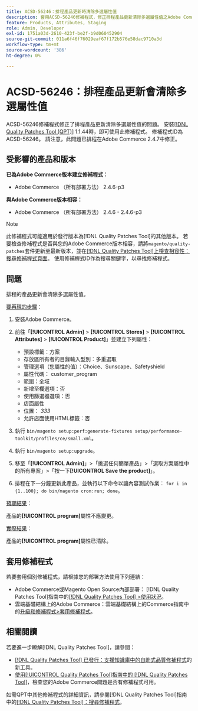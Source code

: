 ```yaml
---
title: ACSD-56246：排程產品更新時清除多選屬性值
description: 套用ACSD-56246修補程式，修正排程產品更新清除多選屬性值之Adobe Commerce問題。
feature: Products, Attributes, Staging
role: Admin, Developer
exl-id: 1751a03d-2610-423f-be2f-b9d060452904
source-git-commit: 011a6f46f76029eaf67f172b576e58dac9710a3d
workflow-type: tm+mt
source-wordcount: '386'
ht-degree: 0%

---
```


# ACSD-56246：排程產品更新會清除多選屬性值

ACSD-56246修補程式修正了排程產品更新清除多選屬性值的問題。 安裝[[!DNL Quality Patches Tool (QPT)]](https://experienceleague.adobe.com/zh-hant/docs/commerce-operations/tools/quality-patches-tool/quality-patches-tool-to-self-serve-quality-patches) 1.1.44時，即可使用此修補程式。 修補程式ID為ACSD-56246。 請注意，此問題已排程在Adobe Commerce 2.4.7中修正。

## 受影響的產品和版本

**已為Adobe Commerce版本建立修補程式：**

* Adobe Commerce （所有部署方法） 2.4.6-p3

**與Adobe Commerce版本相容：**

* Adobe Commerce （所有部署方法） 2.4.6 - 2.4.6-p3

>[!NOTE]
>
>此修補程式可能適用於發行版本為[!DNL Quality Patches Tool]的其他版本。 若要檢查修補程式是否與您的Adobe Commerce版本相容，請將`magento/quality-patches`套件更新至最新版本，並在[[!DNL Quality Patches Tool]上檢查相容性：搜尋修補程式頁面](https://experienceleague.adobe.com/tools/commerce-quality-patches/index.html?lang=zh-Hant)。 使用修補程式ID作為搜尋關鍵字，以尋找修補程式。

## 問題

排程的產品更新會清除多選屬性值。

<u>要再現的步驟</u>：

1. 安裝Adobe Commerce。
1. 前往「**[!UICONTROL Admin]** > **[!UICONTROL Stores]** > **[!UICONTROL Attributes]** > **[!UICONTROL Product]**」並建立下列屬性：

   * 預設標籤：方案
   * 存放區所有者的目錄輸入型別：多重選取
   * 管理選項（您屬性的值）：Choice、Sunscape、Safetyshield
   * 屬性代碼： customer_program
   * 範圍：全域
   * 新增至欄選項：否
   * 使用篩選器選項：否
   * 店面屬性
   * 位置： *333*
   * 允許店面使用HTML標籤：否

1. 執行
   `bin/magento setup:perf:generate-fixtures setup/performance-toolkit/profiles/ce/small.xml`。
1. 執行
   `bin/magento setup:upgrade`。
1. 移至「**[!UICONTROL Admin]**」>「挑選任何簡單產品」>「選取方案屬性中的所有專案」>「按一下&#x200B;**[!UICONTROL Save the product]**」。
1. 排程在下一分鐘更新此產品，並執行以下命令以讓內容測試作業：
   `for i in {1..100}; do bin/magento cron:run; done`。

<u>預期結果</u>：

產品的&#x200B;**[!UICONTROL program]**&#x200B;屬性不應變更。

<u>實際結果</u>：

產品的&#x200B;**[!UICONTROL program]**&#x200B;屬性已清除。

## 套用修補程式

若要套用個別修補程式，請根據您的部署方法使用下列連結：

* Adobe Commerce或Magento Open Source內部部署： [!DNL Quality Patches Tool]指南中的[[!DNL Quality Patches Tool] >使用狀況](/help/tools/quality-patches-tool/usage.md)。
* 雲端基礎結構上的Adobe Commerce：雲端基礎結構上的Commerce指南中的[升級和修補程式>套用修補程式](https://experienceleague.adobe.com/docs/commerce-cloud-service/user-guide/develop/upgrade/apply-patches.html?lang=zh-Hant)。

## 相關閱讀

若要進一步瞭解[!DNL Quality Patches Tool]，請參閱：

* [[!DNL Quality Patches Tool] 已發行：支援知識庫中的自助式品質修補程式](https://experienceleague.adobe.com/zh-hant/docs/commerce-operations/tools/quality-patches-tool/quality-patches-tool-to-self-serve-quality-patches)的新工具。
* [使用[!UICONTROL Quality Patches Tool]指南中的 [!DNL Quality Patches Tool]](/help/tools/quality-patches-tool/patches-available-in-qpt/check-patch-for-magento-issue-with-magento-quality-patches.md)，檢查您的Adobe Commerce問題是否有修補程式可用。


如需QPT中其他修補程式的詳細資訊，請參閱[!DNL Quality Patches Tool]指南中的[[!DNL Quality Patches Tool]：搜尋修補程式](https://experienceleague.adobe.com/tools/commerce-quality-patches/index.html?lang=zh-Hant)。
